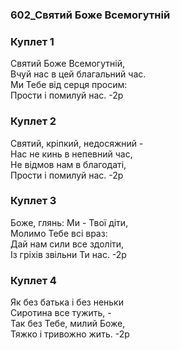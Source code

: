 ### 602_Святий Боже Всемогутній
### Куплет 1
Святий Боже Всемогутній, <br/>Вчуй нас в цей благальний час. <br/>Ми Тебе від серця просим: <br/>Прости і помилуй нас. -2р
### Куплет 2
Святий, кріпкий, недосяжний - <br/>Нас не кинь в непевний час, <br/>Не відмов нам в благодаті, <br/>Прости і помилуй нас. -2р
### Куплет 3
Боже, глянь: Ми - Твої діти, <br/>Молимо Тебе всі враз: <br/>Дай нам сили все здоліти, <br/>Із гріхів звільни Ти нас. -2р
### Куплет 4
Як без батька і без неньки <br/>Сиротина все тужить, - <br/>Так без Тебе, милий Боже, <br/>Тяжко і тривожно жить. -2р
